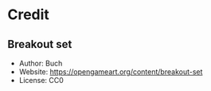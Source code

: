 # Credit

## Breakout set
- Author: Buch
- Website: https://opengameart.org/content/breakout-set
- License: CC0
